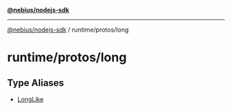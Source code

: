 [**@nebius/nodejs-sdk**](../../../README.md)

---

[@nebius/nodejs-sdk](../../../README.md) / runtime/protos/long

# runtime/protos/long

## Type Aliases

- [LongLike](type-aliases/LongLike.md)
